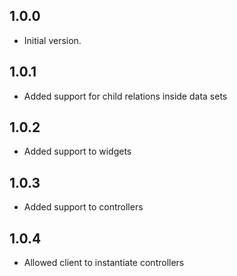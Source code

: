 ## 1.0.0

- Initial version.



## 1.0.1

- Added support for child relations inside data sets

## 1.0.2

- Added support to widgets

## 1.0.3

- Added support to controllers

## 1.0.4

- Allowed client to instantiate controllers
